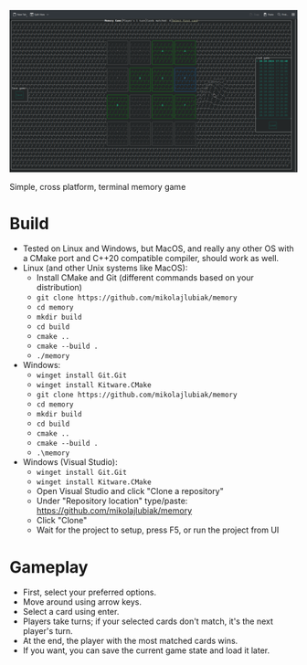 ![Game showcase](docs/showcase.png "memory")

Simple, cross platform, terminal memory game

# Build
* Tested on Linux and Windows, but MacOS, and really any other OS with a CMake port and C++20 compatible compiler, should work as well.
* Linux (and other Unix systems like MacOS):
    * Install CMake and Git (different commands based on your distribution)
    * `git clone https://github.com/mikolajlubiak/memory`
    * `cd memory`
    * `mkdir build`
    * `cd build`
    * `cmake ..`
    * `cmake --build .`
    * `./memory`
* Windows:
    * `winget install Git.Git`
    * `winget install Kitware.CMake`
    * `git clone https://github.com/mikolajlubiak/memory`
    * `cd memory`
    * `mkdir build`
    * `cd build`
    * `cmake ..`
    * `cmake --build .`
    * `.\memory`
* Windows (Visual Studio):
    * `winget install Git.Git`
    * `winget install Kitware.CMake`
    * Open Visual Studio and click "Clone a repository"
    * Under "Repository location" type/paste: https://github.com/mikolajlubiak/memory
    * Click "Clone"
    * Wait for the project to setup, press F5, or run the project from UI

# Gameplay
* First, select your preferred options.
* Move around using arrow keys.
* Select a card using enter.
* Players take turns; if your selected cards don't match, it's the next player's turn.
* At the end, the player with the most matched cards wins.
* If you want, you can save the current game state and load it later.